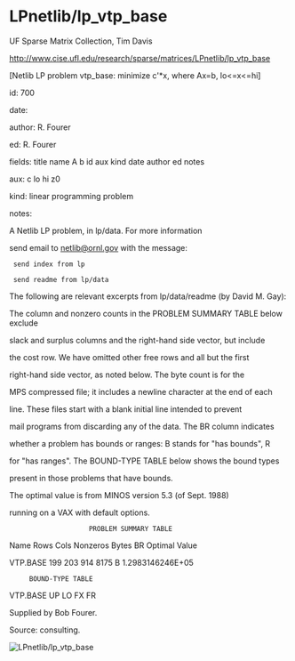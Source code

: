 # LPnetlib/lp_vtp_base

 UF Sparse Matrix Collection, Tim Davis

 http://www.cise.ufl.edu/research/sparse/matrices/LPnetlib/lp_vtp_base

 [Netlib LP problem vtp_base: minimize c'*x, where Ax=b, lo<=x<=hi]

 id: 700

 date: 

 author: R. Fourer

 ed: R. Fourer

 fields: title name A b id aux kind date author ed notes

 aux: c lo hi z0

 kind: linear programming problem

 notes:

 A Netlib LP problem, in lp/data.  For more information                    

 send email to netlib@ornl.gov with the message:                           

                                                                           

 	 send index from lp                                                      

 	 send readme from lp/data                                                

                                                                           

 The following are relevant excerpts from lp/data/readme (by David M. Gay):

                                                                           

 The column and nonzero counts in the PROBLEM SUMMARY TABLE below exclude  

 slack and surplus columns and the right-hand side vector, but include     

 the cost row.  We have omitted other free rows and all but the first      

 right-hand side vector, as noted below.  The byte count is for the        

 MPS compressed file; it includes a newline character at the end of each   

 line.  These files start with a blank initial line intended to prevent    

 mail programs from discarding any of the data.  The BR column indicates   

 whether a problem has bounds or ranges:  B stands for "has bounds", R     

 for "has ranges".  The BOUND-TYPE TABLE below shows the bound types       

 present in those problems that have bounds.                               

                                                                           

 The optimal value is from MINOS version 5.3 (of Sept. 1988)               

 running on a VAX with default options.                                    

                                                                           

                        PROBLEM SUMMARY TABLE                              

                                                                           

 Name       Rows   Cols   Nonzeros    Bytes  BR      Optimal Value         

 VTP.BASE    199    203      914       8175  B     1.2983146246E+05        

                                                                           

         BOUND-TYPE TABLE                                                  

 VTP.BASE   UP LO FX FR                                                    

                                                                           

 Supplied by Bob Fourer.                                                   

 Source: consulting.                                                       

                                                                           

![LPnetlib/lp_vtp_base](http://www2.research.att.com/~yifanhu/GALLERY/GRAPHS/GIF_SMALL/LPnetlib@lp_vtp_base.gif)